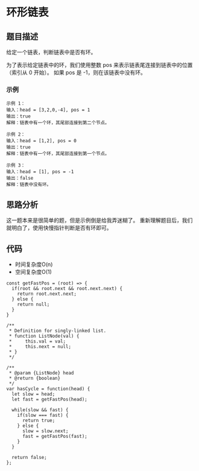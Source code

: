 # 环形链表

## 题目描述
给定一个链表，判断链表中是否有环。

为了表示给定链表中的环，我们使用整数 pos 来表示链表尾连接到链表中的位置（索引从 0 开始）。 如果 pos 是 -1，则在该链表中没有环。

### 示例
```
示例 1：
输入：head = [3,2,0,-4], pos = 1
输出：true
解释：链表中有一个环，其尾部连接到第二个节点。

示例 2：
输入：head = [1,2], pos = 0
输出：true
解释：链表中有一个环，其尾部连接到第一个节点。

示例 3：
输入：head = [1], pos = -1
输出：false
解释：链表中没有环。
```

## 思路分析
这一题本来是很简单的题，但是示例倒是给我弄迷糊了。
重新理解题目后，我们就明白了，使用快慢指针判断是否有环即可。

## 代码
- 时间复杂度O(n)
- 空间复杂度O(1)

```
const getFastPos = (root) => {
  if(root && root.next && root.next.next) {
    return root.next.next;
  } else {
    return null;
  }
}

/**
 * Definition for singly-linked list.
 * function ListNode(val) {
 *     this.val = val;
 *     this.next = null;
 * }
 */

/**
 * @param {ListNode} head
 * @return {boolean}
 */
var hasCycle = function(head) {
  let slow = head;
  let fast = getFastPos(head);

  while(slow && fast) {
    if(slow === fast) {
      return true;
    } else {
      slow = slow.next;
      fast = getFastPos(fast);
    }
  }  

  return false;
};
```